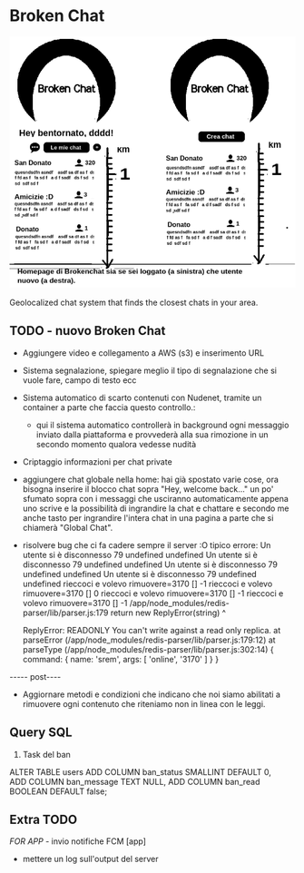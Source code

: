 # Broken Chat

![alt text](preview.png "First preview app")


Geolocalized chat system that finds the closest chats in your area.

## TODO - nuovo Broken Chat

- Aggiungere video e collegamento a AWS (s3) e inserimento URL  
- Sistema segnalazione, spiegare meglio il tipo di segnalazione che si vuole fare, campo di testo ecc
- Sistema automatico di scarto contenuti con Nudenet, tramite un container a parte che faccia questo controllo.:
  - qui il sistema automatico controllerà in background ogni messaggio inviato dalla piattaforma e provvederà alla sua rimozione in un secondo momento qualora vedesse nudità
- Criptaggio informazioni per chat private
- aggiungere chat globale nella home:
  hai già spostato varie cose, ora bisogna inserire il blocco chat sopra "Hey, welcome back..." un po' sfumato sopra con i messaggi che usciranno automaticamente appena uno scrive e la possibilità di ingrandire la chat e chattare e secondo me anche tasto per ingrandire l'intera chat in una pagina a parte che si chiamerà "Global Chat".
- risolvere bug che ci fa cadere sempre il server :O
  tipico errore:
    Un utente si è disconnesso 79 undefined undefined
    Un utente si è disconnesso 79 undefined undefined
    Un utente si è disconnesso 79 undefined undefined
    Un utente si è disconnesso 79 undefined undefined
    rieccoci e volevo rimuovere=3170 [] -1
    rieccoci e volevo rimuovere=3170 [] 0
    rieccoci e volevo rimuovere=3170 [] -1
    rieccoci e volevo rimuovere=3170 [] -1
    /app/node_modules/redis-parser/lib/parser.js:179
        return new ReplyError(string)
              ^

    ReplyError: READONLY You can't write against a read only replica.
        at parseError (/app/node_modules/redis-parser/lib/parser.js:179:12)
        at parseType (/app/node_modules/redis-parser/lib/parser.js:302:14) {
      command: { name: 'srem', args: [ 'online', '3170' ] }
    }


----- post----
- Aggiornare metodi e condizioni che indicano che noi siamo abilitati a rimuovere ogni contenuto che riteniamo non in linea con le leggi.

## Query SQL

1) Task del ban

ALTER TABLE users
ADD COLUMN ban_status SMALLINT DEFAULT 0,  
ADD COLUMN ban_message TEXT NULL, 
ADD COLUMN ban_read BOOLEAN DEFAULT false;


## Extra TODO
  *FOR APP*
    - invio notifiche FCM [app]
 - mettere un log sull'output del server 

